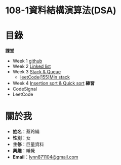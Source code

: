 # **108-1資料結構演算法(DSA)**

# **目錄**
 **課堂**
* Week 1 [github](https://github.com/lynn871104/lynn/tree/master/week1)
* Week 2 [Linked list](https://github.com/lynn871104/lynn/tree/master/week2)
* Week 3 [Stack & Queue](https://github.com/lynn871104/lynn/tree/master/week3)
     * [leetCode(155)Min stack](https://github.com/lynn871104/lynn/blob/master/week3/(155)Min%20Stack)
* Week 4 [Insertion sort & Quick sort](https://github.com/lynn871104/lynn/tree/master/week4)
 **練習**
* CodeSignal
* LeetCode
# 關於我
* **姓名**：蔡玲絹
* **性別**：女
* **主修**：巨量資料
* **興趣**：睡覺
* **Email**：lynn871104@gmail.com
